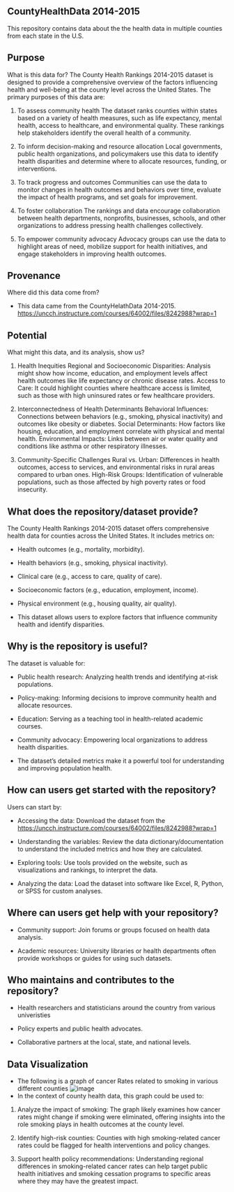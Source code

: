 ## CountyHealthData 2014-2015

This repository contains data about the the health data in multiple counties from each state in the U.S.

## Purpose
What is this data for?
The County Health Rankings 2014-2015 dataset is designed to provide a comprehensive overview of the factors influencing health and well-being at the county level across the United States. The primary purposes of this data are:

1. To assess community health
The dataset ranks counties within states based on a variety of health measures, such as life expectancy, mental health, access to healthcare, and environmental quality. These rankings help stakeholders identify the overall health of a community.

2. To inform decision-making and resource allocation
Local governments, public health organizations, and policymakers use this data to identify health disparities and determine where to allocate resources, funding, or interventions.

3. To track progress and outcomes
Communities can use the data to monitor changes in health outcomes and behaviors over time, evaluate the impact of health programs, and set goals for improvement.

4. To foster collaboration
The rankings and data encourage collaboration between health departments, nonprofits, businesses, schools, and other organizations to address pressing health challenges collectively.

5. To empower community advocacy
Advocacy groups can use the data to highlight areas of need, mobilize support for health initiatives, and engage stakeholders in improving health outcomes.
## Provenance 
Where did this data come from?

* This data came from the CountyHelathData 2014-2015. https://uncch.instructure.com/courses/64002/files/8242988?wrap=1
## Potential
What might this data, and its analysis, show us?

1. Health Inequities
Regional and Socioeconomic Disparities: Analysis might show how income, education, and employment levels affect health outcomes like life expectancy or chronic disease rates.
Access to Care: It could highlight counties where healthcare access is limited, such as those with high uninsured rates or few healthcare providers.

3. Interconnectedness of Health Determinants
Behavioral Influences: Connections between behaviors (e.g., smoking, physical inactivity) and outcomes like obesity or diabetes.
Social Determinants: How factors like housing, education, and employment correlate with physical and mental health.
Environmental Impacts: Links between air or water quality and conditions like asthma or other respiratory illnesses.

5. Community-Specific Challenges
Rural vs. Urban: Differences in health outcomes, access to services, and environmental risks in rural areas compared to urban ones.
High-Risk Groups: Identification of vulnerable populations, such as those affected by high poverty rates or food insecurity.

## What does the repository/dataset provide?
The County Health Rankings 2014-2015 dataset offers comprehensive health data for counties across the United States. It includes metrics on:

* Health outcomes (e.g., mortality, morbidity).

* Health behaviors (e.g., smoking, physical inactivity).

* Clinical care (e.g., access to care, quality of care).

* Socioeconomic factors (e.g., education, employment, income).

* Physical environment (e.g., housing quality, air quality).

* This dataset allows users to explore factors that influence community health and identify disparities.

## Why is the repository is useful?
The dataset is valuable for:

* Public health research: Analyzing health trends and identifying at-risk populations.

* Policy-making: Informing decisions to improve community health and allocate resources.

* Education: Serving as a teaching tool in health-related academic courses.

* Community advocacy: Empowering local organizations to address health disparities.

* The dataset’s detailed metrics make it a powerful tool for understanding and improving population health.

## How can users get started with the repository?
Users can start by:

* Accessing the data: Download the dataset from the https://uncch.instructure.com/courses/64002/files/8242988?wrap=1

* Understanding the variables: Review the data dictionary/documentation to understand the included metrics and how they are calculated.

* Exploring tools: Use tools provided on the website, such as visualizations and rankings, to interpret the data.

* Analyzing the data: Load the dataset into software like Excel, R, Python, or SPSS for custom analyses.

## Where can users get help with your repository?
* Community support: Join forums or groups focused on health data analysis.

* Academic resources: University libraries or health departments often provide workshops or guides for using such datasets.

## Who maintains and contributes to the repository?
* Health researchers and statisticians around the country from various univeristies

* Policy experts and public health advocates.

* Collaborative partners at the local, state, and national levels.

 ## Data Visualization
 * The following is a graph of cancer Rates related to smoking in various different counties
  ![image](https://github.com/user-attachments/assets/c8e51f21-be7a-4763-be54-158626bfe50d)
 * In the context of county health data, this graph could be used to:

1. Analyze the impact of smoking: The graph likely examines how cancer rates might change if smoking were eliminated, offering insights into the role smoking plays in health outcomes at the county level.
  
2. Identify high-risk counties: Counties with high smoking-related cancer rates could be flagged for health interventions and policy changes.
  
3. Support health policy recommendations: Understanding regional differences in smoking-related cancer rates can help target public health initiatives and smoking cessation programs to specific areas where they may have the greatest impact.








